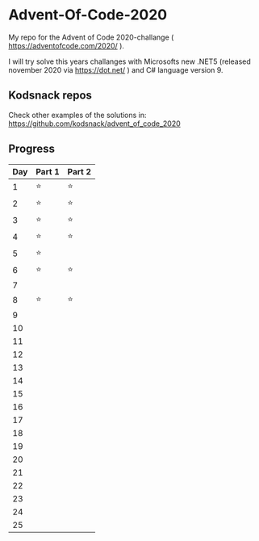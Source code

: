 # Advent-Of-Code-2020
My repo for the Advent of Code 2020-challange ( https://adventofcode.com/2020/ ). 

I will try solve this years challanges with Microsofts new .NET5 (released november 2020 via https://dot.net/ ) and C# language version 9.

## Kodsnack repos
Check other examples of the solutions in: https://github.com/kodsnack/advent_of_code_2020

## Progress

| Day | Part 1 | Part 2 |
| --- | --- | --- |
|  1  | :star: | :star: |
|  2  | :star: | :star: |
|  3  | :star: | :star: |
|  4  | :star: | :star: |
|  5  | :star: |  |
|  6  | :star: | :star: |
|  7  |  |  |
|  8  | :star: | :star: |
|  9  |  |  |
|  10  |  |  |
|  11  |  |  |
|  12  |  |  |
|  13  |  |  |
|  14  |  |  |
|  15  |  |  |
|  16  |  |  |
|  17  |  |  |
|  18  |  |  |
|  19  |  |  |
|  20  |  |  |
|  21  |  |  |
|  22  |  |  |
|  23  |  |  |
|  24  |  |  |
|  25  |  |  |